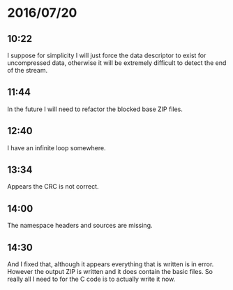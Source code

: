 # 2016/07/20

## 10:22

I suppose for simplicity I will just force the data descriptor to exist for
uncompressed data, otherwise it will be extremely difficult to detect the end
of the stream.

## 11:44

In the future I will need to refactor the blocked base ZIP files.

## 12:40

I have an infinite loop somewhere.

## 13:34

Appears the CRC is not correct.

## 14:00

The namespace headers and sources are missing.

## 14:30

And I fixed that, although it appears everything that is written is in
error. However the output ZIP is written and it does contain the basic files.
So really all I need to for the C code is to actually write it now.

